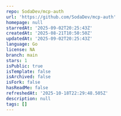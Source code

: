 ```yaml
---
repo: SodaDev/mcp-auth
url: 'https://github.com/SodaDev/mcp-auth'
homepage: null
starredAt: '2025-09-02T20:25:43Z'
createdAt: '2025-08-21T10:50:50Z'
updatedAt: '2025-09-02T20:25:43Z'
language: Go
license: NA
branch: main
stars: 1
isPublic: true
isTemplate: false
isArchived: false
isFork: false
hasReadMe: false
refreshedAt: '2025-10-18T22:29:48.505Z'
description: null
tags: []
---
```


